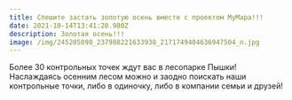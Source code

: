 ```yaml
---
title: Спешите застать золотую осень вместе с проектом MyMapa!!!
date: 2021-10-14T13:41:20.980Z
description: Золотая осень!!!
image: /img/245205898_237988221633938_2171749404636947504_n.jpg
---
```

<!--StartFragment-->

Более 30 контрольных точек ждут вас в лесопарке Пышки! Наслаждаясь осенним лесом можно и заодно поискать наши контрольные точки, либо в одиночку, либо в компании семьи и друзей!

<!--EndFragment-->